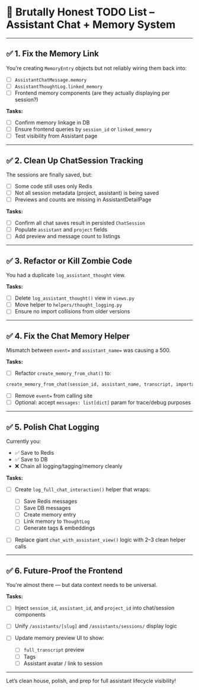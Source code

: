 # 🧠 Brutally Honest TODO List – Assistant Chat + Memory System

---

## ✅ 1. Fix the Memory Link

You’re creating `MemoryEntry` objects but not reliably wiring them back into:

- [ ] `AssistantChatMessage.memory`
- [ ] `AssistantThoughtLog.linked_memory`
- [ ] Frontend memory components (are they actually displaying per session?)

**Tasks:**

- [ ] Confirm memory linkage in DB
- [ ] Ensure frontend queries by `session_id` or `linked_memory`
- [ ] Test visibility from Assistant page

---

## ✅ 2. Clean Up ChatSession Tracking

The sessions are finally saved, but:

- [ ] Some code still uses only Redis
- [ ] Not all session metadata (project, assistant) is being saved
- [ ] Previews and counts are missing in AssistantDetailPage

**Tasks:**

- [ ] Confirm all chat saves result in persisted `ChatSession`
- [ ] Populate `assistant` and `project` fields
- [ ] Add preview and message count to listings

---

## ✅ 3. Refactor or Kill Zombie Code

You had a duplicate `log_assistant_thought` view.

**Tasks:**

- [ ] Delete `log_assistant_thought()` view in `views.py`
- [ ] Move helper to `helpers/thought_logging.py`
- [ ] Ensure no import collisions from older versions

---

## ✅ 4. Fix the Chat Memory Helper

Mismatch between `event=` and `assistant_name=` was causing a 500.

**Tasks:**

- [ ] Refactor `create_memory_from_chat()` to:

```python
create_memory_from_chat(session_id, assistant_name, transcript, importance=5)
```

- [ ] Remove `event=` from calling site
- [ ] Optional: accept `messages: list[dict]` param for trace/debug purposes

---

## ✅ 5. Polish Chat Logging

Currently you:

- ✅ Save to Redis
- ✅ Save to DB
- ❌ Chain all logging/tagging/memory cleanly

**Tasks:**

- [ ] Create `log_full_chat_interaction()` helper that wraps:

  - [ ] Save Redis messages
  - [ ] Save DB messages
  - [ ] Create memory entry
  - [ ] Link memory to `ThoughtLog`
  - [ ] Generate tags & embeddings

- [ ] Replace giant `chat_with_assistant_view()` logic with 2–3 clean helper calls

---

## ✅ 6. Future-Proof the Frontend

You're almost there — but data context needs to be universal.

**Tasks:**

- [ ] Inject `session_id`, `assistant_id`, and `project_id` into chat/session components
- [ ] Unify `/assistants/[slug]` and `/assistants/sessions/` display logic
- [ ] Update memory preview UI to show:

  - [ ] `full_transcript` preview
  - [ ] Tags
  - [ ] Assistant avatar / link to session

---

Let’s clean house, polish, and prep for full assistant lifecycle visibility!
